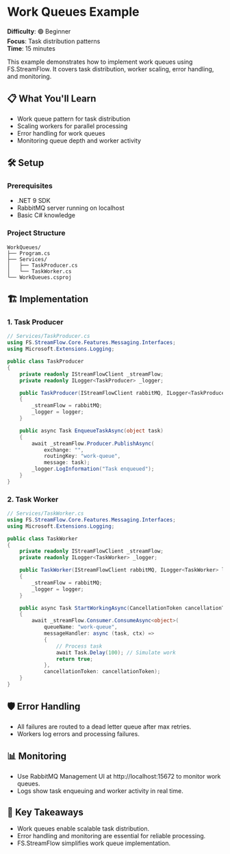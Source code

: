 # Work Queues Example

**Difficulty**: 🟢 Beginner  
**Focus**: Task distribution patterns  
**Time**: 15 minutes

This example demonstrates how to implement work queues using FS.StreamFlow. It covers task distribution, worker scaling, error handling, and monitoring.

## 📋 What You'll Learn
- Work queue pattern for task distribution
- Scaling workers for parallel processing
- Error handling for work queues
- Monitoring queue depth and worker activity

## 🛠️ Setup

### Prerequisites
- .NET 9 SDK
- RabbitMQ server running on localhost
- Basic C# knowledge

### Project Structure
```
WorkQueues/
├── Program.cs
├── Services/
│   ├── TaskProducer.cs
│   └── TaskWorker.cs
└── WorkQueues.csproj
```

## 🏗️ Implementation

### 1. Task Producer

```csharp
// Services/TaskProducer.cs
using FS.StreamFlow.Core.Features.Messaging.Interfaces;
using Microsoft.Extensions.Logging;

public class TaskProducer
{
    private readonly IStreamFlowClient _streamFlow;
    private readonly ILogger<TaskProducer> _logger;

    public TaskProducer(IStreamFlowClient rabbitMQ, ILogger<TaskProducer> logger)
    {
        _streamFlow = rabbitMQ;
        _logger = logger;
    }

    public async Task EnqueueTaskAsync(object task)
    {
        await _streamFlow.Producer.PublishAsync(
            exchange: "",
            routingKey: "work-queue",
            message: task);
        _logger.LogInformation("Task enqueued");
    }
}
```

### 2. Task Worker

```csharp
// Services/TaskWorker.cs
using FS.StreamFlow.Core.Features.Messaging.Interfaces;
using Microsoft.Extensions.Logging;

public class TaskWorker
{
    private readonly IStreamFlowClient _streamFlow;
    private readonly ILogger<TaskWorker> _logger;

    public TaskWorker(IStreamFlowClient rabbitMQ, ILogger<TaskWorker> logger)
    {
        _streamFlow = rabbitMQ;
        _logger = logger;
    }

    public async Task StartWorkingAsync(CancellationToken cancellationToken)
    {
        await _streamFlow.Consumer.ConsumeAsync<object>(
            queueName: "work-queue",
            messageHandler: async (task, ctx) =>
            {
                // Process task
                await Task.Delay(100); // Simulate work
                return true;
            },
            cancellationToken: cancellationToken);
    }
}
```

## 🛡️ Error Handling
- All failures are routed to a dead letter queue after max retries.
- Workers log errors and processing failures.

## 📊 Monitoring
- Use RabbitMQ Management UI at http://localhost:15672 to monitor work queues.
- Logs show task enqueuing and worker activity in real time.

## 🎯 Key Takeaways
- Work queues enable scalable task distribution.
- Error handling and monitoring are essential for reliable processing.
- FS.StreamFlow simplifies work queue implementation. 